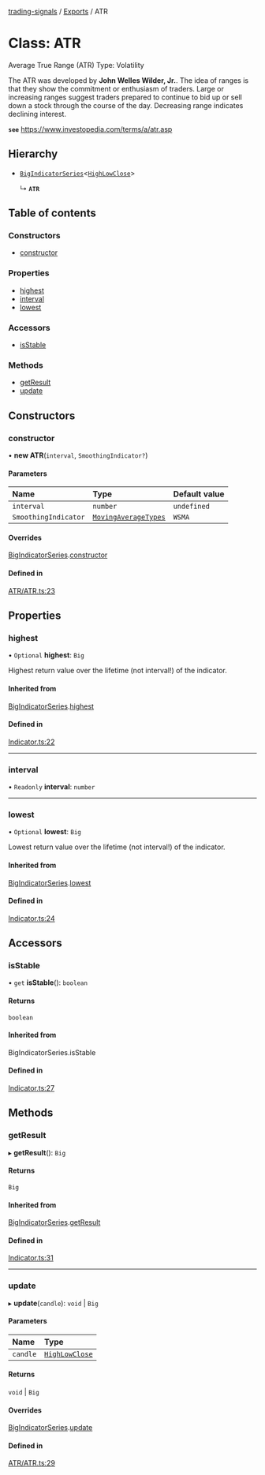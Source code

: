 [trading-signals](../README.md) / [Exports](../modules.md) / ATR

# Class: ATR

Average True Range (ATR) Type: Volatility

The ATR was developed by **John Welles Wilder, Jr.**. The idea of ranges is that they show the commitment or enthusiasm of traders. Large or increasing ranges suggest traders prepared to continue to bid up or sell down a stock through the course of the day. Decreasing range indicates declining interest.

**`see`** https://www.investopedia.com/terms/a/atr.asp

## Hierarchy

- [`BigIndicatorSeries`](BigIndicatorSeries.md)<[`HighLowClose`](../modules.md#highlowclose)\>

  ↳ **`ATR`**

## Table of contents

### Constructors

- [constructor](ATR.md#constructor)

### Properties

- [highest](ATR.md#highest)
- [interval](ATR.md#interval)
- [lowest](ATR.md#lowest)

### Accessors

- [isStable](ATR.md#isstable)

### Methods

- [getResult](ATR.md#getresult)
- [update](ATR.md#update)

## Constructors

### constructor

• **new ATR**(`interval`, `SmoothingIndicator?`)

#### Parameters

| Name                 | Type                                                     | Default value |
| :------------------- | :------------------------------------------------------- | :------------ |
| `interval`           | `number`                                                 | `undefined`   |
| `SmoothingIndicator` | [`MovingAverageTypes`](../modules.md#movingaveragetypes) | `WSMA`        |

#### Overrides

[BigIndicatorSeries](BigIndicatorSeries.md).[constructor](BigIndicatorSeries.md#constructor)

#### Defined in

[ATR/ATR.ts:23](https://github.com/bennycode/trading-signals/blob/95cb489/src/ATR/ATR.ts#L23)

## Properties

### highest

• `Optional` **highest**: `Big`

Highest return value over the lifetime (not interval!) of the indicator.

#### Inherited from

[BigIndicatorSeries](BigIndicatorSeries.md).[highest](BigIndicatorSeries.md#highest)

#### Defined in

[Indicator.ts:22](https://github.com/bennycode/trading-signals/blob/95cb489/src/Indicator.ts#L22)

---

### interval

• `Readonly` **interval**: `number`

---

### lowest

• `Optional` **lowest**: `Big`

Lowest return value over the lifetime (not interval!) of the indicator.

#### Inherited from

[BigIndicatorSeries](BigIndicatorSeries.md).[lowest](BigIndicatorSeries.md#lowest)

#### Defined in

[Indicator.ts:24](https://github.com/bennycode/trading-signals/blob/95cb489/src/Indicator.ts#L24)

## Accessors

### isStable

• `get` **isStable**(): `boolean`

#### Returns

`boolean`

#### Inherited from

BigIndicatorSeries.isStable

#### Defined in

[Indicator.ts:27](https://github.com/bennycode/trading-signals/blob/95cb489/src/Indicator.ts#L27)

## Methods

### getResult

▸ **getResult**(): `Big`

#### Returns

`Big`

#### Inherited from

[BigIndicatorSeries](BigIndicatorSeries.md).[getResult](BigIndicatorSeries.md#getresult)

#### Defined in

[Indicator.ts:31](https://github.com/bennycode/trading-signals/blob/95cb489/src/Indicator.ts#L31)

---

### update

▸ **update**(`candle`): `void` \| `Big`

#### Parameters

| Name     | Type                                         |
| :------- | :------------------------------------------- |
| `candle` | [`HighLowClose`](../modules.md#highlowclose) |

#### Returns

`void` \| `Big`

#### Overrides

[BigIndicatorSeries](BigIndicatorSeries.md).[update](BigIndicatorSeries.md#update)

#### Defined in

[ATR/ATR.ts:29](https://github.com/bennycode/trading-signals/blob/95cb489/src/ATR/ATR.ts#L29)
